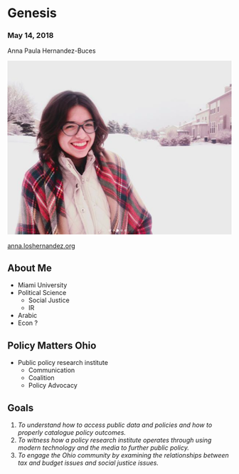# Genesis

### May 14, 2018



Anna Paula Hernandez-Buces

<img src="images/anna.jpg" width="600">

[anna.loshernandez.org](https://anna.loshernandez.org)


## About Me
+	Miami University
+	Political Science
	+	Social Justice
	+	IR
+	Arabic
+	Econ ?



## Policy Matters Ohio
+	Public policy research institute
	+	Communication
	+	Coalition
	+	Policy Advocacy


## Goals
1.	*To understand how to access public data and policies and how to properly catalogue policy outcomes.*
2.	*To witness how a policy research institute operates through using modern technology and the media to further public policy.*
3.	*To engage the Ohio community by examining the relationships between tax and budget issues and social justice issues.*